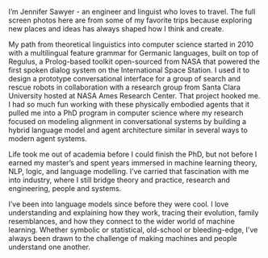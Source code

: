 I’m Jennifer Sawyer - an engineer and linguist who loves to travel. The full screen photos here are from some of my favorite trips because 
exploring new places and ideas has always shaped how I think and create.

My path from theoretical linguistics into computer science started in 2010 with a multilingual feature grammar for Germanic
languages, built on top of Regulus, a Prolog-based toolkit open-sourced from NASA that powered the first spoken dialog 
system on the International Space Station. I used it to design a prototype conversational interface for a group of search
and rescue robots in collaboration with a research group from Santa Clara University hosted at NASA Ames Research Center.
That project hooked me. I had so much fun working with these physically embodied agents that it pulled me into a PhD program
in computer science where my research focused on modeling alignment in conversational systems by building a hybrid language 
model and agent architecture similar in several ways to modern agent systems.

Life took me out of academia before I could finish the PhD, but not before I earned my master’s and spent years immersed 
in machine learning theory, NLP, logic, and language modelling. I’ve carried that fascination with me into industry, where
I still bridge theory and practice, research and engineering, people and systems.

I’ve been into language models since before they were cool. I love understanding and explaining how they work, tracing 
their evolution, family resemblances, and how they connect to the wider world of machine learning. Whether symbolic or 
statistical, old-school or bleeding-edge, I’ve always been drawn to the challenge of making machines and people understand one another.
